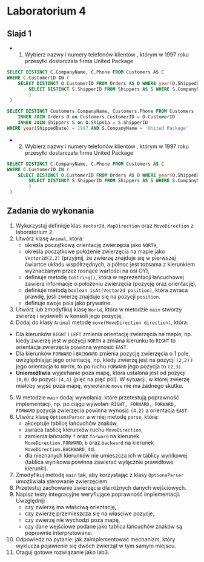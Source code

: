 # Laboratorium 4

## Slajd 1

* 1. Wybierz nazwy i numery telefonów klientów , którym w 1997 roku przesyłki dostarczała firma United Package
``` sql
SELECT DISTINCT C.CompanyName, C.Phone FROM Customers AS C
WHERE C.CustomerID IN (
    SELECT DISTINCT O.CustomerID FROM Orders AS O WHERE year(O.ShippedDate) = 1997 AND O.ShipVia IN (
        SELECT DISTINCT S.ShipperID FROM Shippers AS S WHERE S.CompanyName = 'United Package'
        )
 )
```

``` sql
SELECT DISTINCT Customers.CompanyName, Customers.Phone FROM Customers
    INNER JOIN Orders O on Customers.CustomerID = O.CustomerID
    INNER JOIN Shippers S on O.ShipVia = S.ShipperID
WHERE year(ShippedDate) = 1997 AND S.CompanyName = 'United Package'

```

* 2. Wybierz nazwy i numery telefonów klientów , którym w 1997 roku przesyłki dostarczała firma United Package
``` sql
SELECT DISTINCT C.CompanyName, C.Phone FROM Customers AS C
WHERE C.CustomerID IN (
    SELECT DISTINCT O.CustomerID FROM Orders AS O WHERE year(O.ShippedDate) = 1997 AND O.ShipVia IN (
        SELECT DISTINCT S.ShipperID FROM Shippers AS S WHERE S.CompanyName = 'United Package'
        )
 )
```
## Zadania do wykonania

1. Wykorzystaj definicje klas `Vector2d`, `MapDirection` oraz `MoveDirection` z laboratorium 2.
8. Utwórz klasę `Animal`, która:
   * określa początkową orientację zwierzęcia jako `NORTH`,
   * określa początkowe położenie zwierzęcia na mapie jako `Vector2d(2,2)` (przyjmij, że zwierzę znajduje się w
     pierwszej ćwiartce układu współrzędnych, a północ jest tożsama z kierunkiem wyznaczanym przez rosnące wartości na
     osi OY),
   * definiuje metodę `toString()`, która w reprezentacji łańcuchowej zawiera informacje o położeniu zwierzęcia (pozycję
     oraz orientację),
   * definiuje metodą `boolean isAt(Vector2d position)`, która zwraca prawdę, jeśli zwierzę znajduje się na pozycji `position`.
   * definuje swoje pola jako prywatne.
9. Utwórz lub zmodyfikuj klasę `World`, która w metodzie `main` stworzy zwierzę i wyświetli w konsoli jego pozycję.
10. Dodaj do klasy `Animal` metodę `move(MoveDirection direction)`, która:
   * Dla kierunków `RIGHT` i `LEFT` zmienia orientację zwierzęcia na mapie, np. kiedy zwierzę jest w pozycji `NORTH` a
     zmiana kierunku to `RIGHT` to orientacja zwierzęcia powinna wynosić `EAST`.
   * Dla kierunków `FORWARD` i `BACKWARD` zmienia pozycję zwierzęcia o 1 pole, uwzględniając jego orientację, np. kiedy zwierzę
     jest na pozycji `(2,2)` i jego orientacja to `NORTH`, to po ruchu `FORWARD` jego pozycja to `(2,3)`.
   * **Uniemożliwia** wyjechanie poza mapę, która ustalona jest od pozycji `(0,0)` do pozycji `(4,4)` (pięć na pięć pól). W
     sytuacji, w której zwierzę miałoby wyjść poza mapę, wywołanie `move` nie ma żadnego skutku.
5. W metodzie `main` dodaj wywołania, które przetestują poprawność implementacji, np. po ciągu wywołań: `RIGHT, FORWARD,
   FORWARD, FORWARD` pozycja zwierzęcia powinna wynosić `(4,2)` a orientacja `EAST`.
6. Utwórz klasę `OptionsParser` a w niej metodę `parse`, która:
   * akceptuje tablicę łańcuchów znaków,
   * zwraca tablicę kierunków ruchu `MoveDirection`,
   * zamienia łańcuchy `f` oraz `forward` na kierunek `MoveDirection.FORWARD`, `b` oraz `backward` na kierunek
     `MoveDirection.BACKWARD`, itd.
   * dla nieznanych kierunków nie umieszcza ich w tablicy wynikowej (tablica wynikowa powinna zawierać wyłącznie prawidłowe kierunki).
7. Zmodyfikuj metodę `main` tak, aby korzystając z klasy `OptionsParser` umożliwiała sterowanie zwierzęciem.
8. Przetestuj zachowanie zwierzęcia dla różnych danych wejściowych.
9. Napisz testy integracyjne weryfiujące poprawność implementacji. Uwzględnij:
    * czy zwierzę ma właściwą orientację,
    * czy zwierzę przemieszcza się na właściwe pozycje,
    * czy zwierzę nie wychodzi poza mapę,
    * czy dane wejściowe podane jako tablica łańcuchów znaków są poprawnie interpretowane.
10. Odpowiedz na pytanie: jak zaimplementować mechanizm, który wyklucza pojawienie się dwóch zwierząt w tym samym
    miejscu.
11. Otaguj gotowe rozwiązanie jako lab3.

